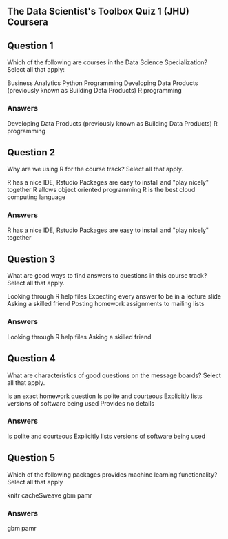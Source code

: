 ## The Data Scientist's Toolbox Quiz 1 (JHU) Coursera

## Question 1 

Which of the following are courses in the Data Science Specialization? Select all that apply:

Business Analytics
Python Programming
Developing Data Products (previously known as Building Data Products)
R programming

### Answers

Developing Data Products (previously known as Building Data Products)
R programming

## Question 2 
Why are we using R for the course track? Select all that apply.

R has a nice IDE, Rstudio
Packages are easy to install and "play nicely" together
R allows object oriented programming
R is the best cloud computing language

### Answers

R has a nice IDE, Rstudio
Packages are easy to install and "play nicely" together

## Question 3 

What are good ways to find answers to questions in this course track? Select all that apply.

Looking through R help files
Expecting every answer to be in a lecture slide
Asking a skilled friend
Posting homework assignments to mailing lists

### Answers

Looking through R help files
Asking a skilled friend

## Question 4 

What are characteristics of good questions on the message boards? Select all that apply.

Is an exact homework question
Is polite and courteous
Explicitly lists versions of software being used
Provides no details

### Answers

Is polite and courteous
Explicitly lists versions of software being used

## Question 5

Which of the following packages provides machine learning functionality? Select all that apply

knitr
cacheSweave
gbm
pamr

### Answers

gbm
pamr

